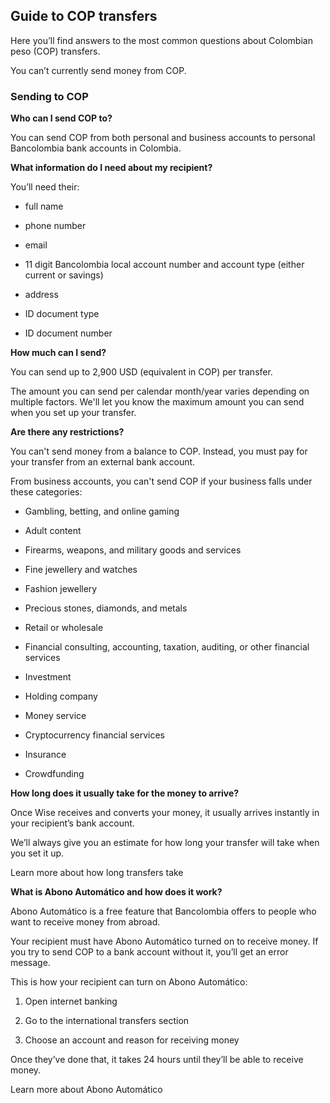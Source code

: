 ## Guide to COP transfers  
Here you’ll find answers to the most common questions about Colombian peso (COP) transfers.

You can’t currently send money from COP.

### Sending to COP

 **Who can I send COP to?**

You can send COP from both personal and business accounts to personal Bancolombia bank accounts in Colombia. 

**What information do I need about my recipient?**

You’ll need their:

  * full name

  * phone number

  * email

  * 11 digit Bancolombia local account number and account type (either current or savings)

  * address

  * ID document type

  * ID document number




 **How much can I send?**

You can send up to 2,900 USD (equivalent in COP) per transfer. 

The amount you can send per calendar month/year varies depending on multiple factors. We'll let you know the maximum amount you can send when you set up your transfer.

 **Are there any restrictions?**

You can't send money from a balance to COP. Instead, you must pay for your transfer from an external bank account.

From business accounts, you can't send COP if your business falls under these categories:

  * Gambling, betting, and online gaming

  * Adult content

  * Firearms, weapons, and military goods and services

  * Fine jewellery and watches

  * Fashion jewellery

  * Precious stones, diamonds, and metals

  * Retail or wholesale

  * Financial consulting, accounting, taxation, auditing, or other financial services

  * Investment

  * Holding company

  * Money service

  * Cryptocurrency financial services

  * Insurance

  * Crowdfunding




**How long does it usually take for the money to arrive?**

Once Wise receives and converts your money, it usually arrives instantly in your recipient’s bank account.

We’ll always give you an estimate for how long your transfer will take when you set it up.

Learn more about how long transfers take

 **What is Abono Automático and how does it work?**

Abono Automático is a free feature that Bancolombia offers to people who want to receive money from abroad.

Your recipient must have Abono Automático turned on to receive money. If you try to send COP to a bank account without it, you’ll get an error message. 

This is how your recipient can turn on Abono Automático:

  1. Open internet banking

  2. Go to the international transfers section

  3. Choose an account and reason for receiving money




Once they’ve done that, it takes 24 hours until they’ll be able to receive money. 

Learn more about Abono Automático